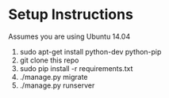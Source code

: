 Setup Instructions
============================

Assumes you are using Ubuntu 14.04  
1. sudo apt-get install python-dev python-pip  
2. git clone this repo  
3. sudo pip install -r requirements.txt  
4. ./manage.py migrate  
5. ./manage.py runserver  
